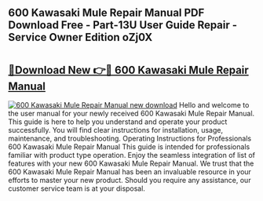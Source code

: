 ## 600 Kawasaki Mule Repair Manual PDF Download Free - Part-13U User Guide Repair - Service Owner Edition oZj0X

# <h2><a href="http://bc55748.oget.top/?id=600+Kawasaki+Mule+Repair+Manual">🔗Download New 👉🔴 600 Kawasaki Mule Repair Manual</a></h2>

[![600 Kawasaki Mule Repair Manual new download](https://i.imgur.com/5g1atiW.png)](http://bc55748.oget.top/?id=600+Kawasaki+Mule+Repair+Manual)
Hello and welcome to the user manual for your newly received 600 Kawasaki Mule Repair Manual. This guide is here to help you understand and operate your product successfully. You will find clear instructions for installation, usage, maintenance, and troubleshooting. Operating Instructions for Professionals 600 Kawasaki Mule Repair Manual This guide is intended for professionals familiar with product type operation. Enjoy the seamless integration of list of features with your new 600 Kawasaki Mule Repair Manual. We trust that the 600 Kawasaki Mule Repair Manual has been an invaluable resource in your efforts to master your new product. Should you require any assistance, our customer service team is at your disposal.
